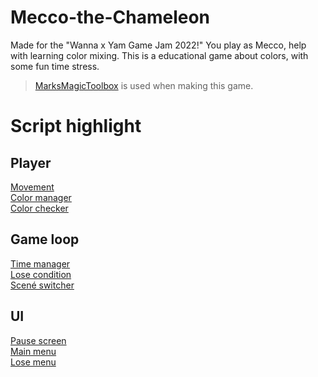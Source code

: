 # Mecco-the-Chameleon

Made for the "Wanna x Yam Game Jam 2022!" You play as Mecco, help with learning color mixing. This is a educational game about colors, with some fun time stress.
>[MarksMagicToolbox](https://github.com/BNS-MarkUlrich/MarksMagicToolbox) is used when making this game.

# Script highlight

## Player
[Movement](Assets/Scripts/Player/PlayerMovement.cs)<br>
[Color manager](Assets/Scripts/Player/PlayerColorManger.cs)<br>
[Color checker](Assets/Scripts/Door/ColorChecker.cs)<br>

## Game loop
[Time manager](Assets/Scripts/Manger/TimerManger.cs)<br>
[Lose condition](Assets/Scripts/Manger/LoseManger.cs)<br>
[Scené switcher](Assets/Scripts/Manger/LoadNewScene.cs)<br>

## UI
[Pause screen](Assets/Scripts/Menu's/PauseMenu.cs)<br>
[Main menu](Assets/Scripts/Menu's/MainMenu.cs)<br>
[Lose menu](Assets/Scripts/Menu's/LoseMenu.cs)<br>